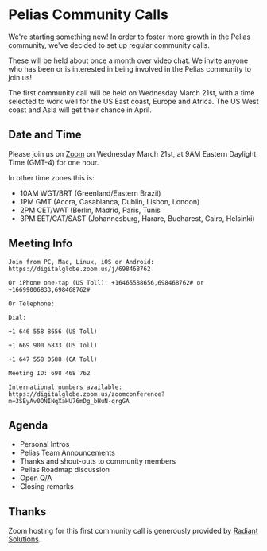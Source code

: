 # Pelias Community Calls
We're starting something new! In order to foster more growth in the Pelias community, we've decided to set up regular community calls.

These will be held about once a month over video chat. We invite anyone who has been or is interested in being involved in the Pelias community to join us!

The first community call will be held on Wednesday March 21st, with a time selected to work well for the US East coast, Europe and Africa. The US West coast and Asia will get their chance in April.

## Date and Time

Please join us on [Zoom](https://digitalglobe.zoom.us/j/698468762) on Wednesday March 21st, at 9AM Eastern Daylight Time (GMT-4) for one hour.

In other time zones this is:
* 10AM WGT/BRT (Greenland/Eastern Brazil)
* 1PM GMT (Accra, Casablanca, Dublin, Lisbon, London)
* 2PM CET/WAT (Berlin, Madrid, Paris, Tunis
* 3PM EET/CAT/SAST (Johannesburg, Harare, Bucharest, Cairo, Helsinki)

## Meeting Info

```
Join from PC, Mac, Linux, iOS or Android: https://digitalglobe.zoom.us/j/698468762

Or iPhone one-tap (US Toll): +16465588656,698468762# or +16699006833,698468762#

Or Telephone:

Dial:

+1 646 558 8656 (US Toll)

+1 669 900 6833 (US Toll)

+1 647 558 0588 (CA Toll)

Meeting ID: 698 468 762

International numbers available: https://digitalglobe.zoom.us/zoomconference?m=3SEyAv0ONINqXaHU76mDg_bHuN-qrgGA
```


## Agenda

* Personal Intros
* Pelias Team Announcements
* Thanks and shout-outs to community members
* Pelias Roadmap discussion
* Open Q/A
* Closing remarks

## Thanks

Zoom hosting for this first community call is generously provided by [Radiant Solutions](http://radiantsolutions.com/).
